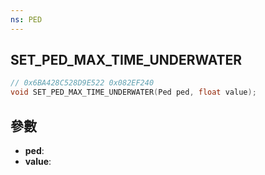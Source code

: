 ```yaml
---
ns: PED
---
```

## SET_PED_MAX_TIME_UNDERWATER

```c
// 0x6BA428C528D9E522 0x082EF240
void SET_PED_MAX_TIME_UNDERWATER(Ped ped, float value);
```


## 參數
* **ped**: 
* **value**: 

